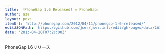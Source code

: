 ```yaml
---
title: 『PhoneGap 1.6 Released! « PhoneGap』
author: azu
layout: post
itemUrl: 'http://phonegap.com/2012/04/11/phonegap-1-6-released/'
editJSONPath: 'https://github.com/jser/jser.info/edit/gh-pages/data/2012/04/index.json'
date: '2012-04-20T07:20:00Z'
---
```

PhoneGap 1.6リリース

